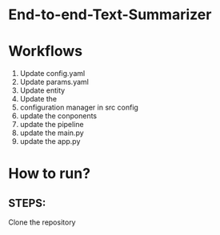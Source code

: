 # End-to-end-Text-Summarizer

# Workflows

1. Update config.yaml
2. Update params.yaml
3. Update entity
4. Update the 
5. configuration manager in src config
6. update the conponents
7. update the pipeline
8. update the main.py
9. update the app.py

# How to run?
## STEPS:

Clone the repository

